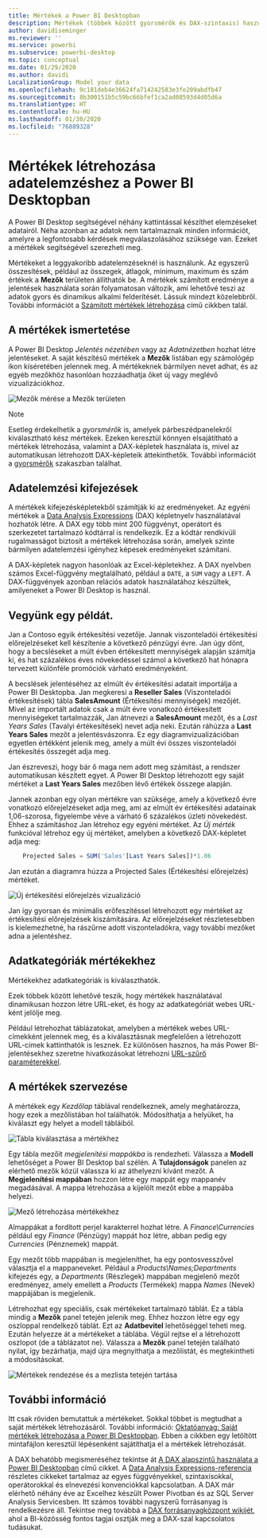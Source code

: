 ```yaml
---
title: Mértékek a Power BI Desktopban
description: Mértékek (többek között gyorsmérők és DAX-szintaxis) használata és létrehozása a Power BI Desktopban
author: davidiseminger
ms.reviewer: ''
ms.service: powerbi
ms.subservice: powerbi-desktop
ms.topic: conceptual
ms.date: 01/29/2020
ms.author: davidi
LocalizationGroup: Model your data
ms.openlocfilehash: 9c181deb4e36624fa714242583e3fe209abdfb47
ms.sourcegitcommit: 8b300151b5c59bc66bfef1ca2ad08593d4d05d6a
ms.translationtype: HT
ms.contentlocale: hu-HU
ms.lasthandoff: 01/30/2020
ms.locfileid: "76889328"
---
```

# <a name="create-measures-for-data-analysis-in-power-bi-desktop"></a>Mértékek létrehozása adatelemzéshez a Power BI Desktopban

A Power BI Desktop segítségével néhány kattintással készíthet elemzéseket adatairól. Néha azonban az adatok nem tartalmaznak minden információt, amelyre a legfontosabb kérdések megválaszolásához szüksége van. Ezeket a mértékek segítségével szerezheti meg.

Mértékeket a leggyakoribb adatelemzéseknél is használunk. Az egyszerű összesítések, például az összegek, átlagok, minimum, maximum és szám értékek a **Mezők** területen állíthatók be. A mértékek számított eredménye a jelentések használata során folyamatosan változik, ami lehetővé teszi az adatok gyors és dinamikus alkalmi felderítését. Lássuk mindezt közelebbről. További információt a [Számított mértékek létrehozása](/learn/modules/model-data-power-bi/4b-create-calculated-measures) című cikkben talál.

## <a name="understanding-measures"></a>A mértékek ismertetése

A Power BI Desktop *Jelentés nézetében* vagy az *Adatnézetben* hozhat létre jelentéseket. A saját készítésű mértékek a **Mezők** listában egy számológép ikon kíséretében jelennek meg. A mértékeknek bármilyen nevet adhat, és az egyéb mezőkhöz hasonlóan hozzáadhatja őket új vagy meglévő vizualizációkhoz.

![Mezők mérése a Mezők területen](media/desktop-measures/measuresinpbid_measinfieldlist.png)

> [!NOTE]
> Esetleg érdekelhetik a *gyorsmérők* is, amelyek párbeszédpanelekről kiválasztható kész mértékek. Ezeken keresztül könnyen elsajátítható a mértékek létrehozása, valamint a DAX-képletek használata is, mivel az automatikusan létrehozott DAX-képleteik áttekinthetők. További információt a [gyorsmérők](desktop-quick-measures.md) szakaszban találhat.
> 
> 

## <a name="data-analysis-expressions"></a>Adatelemzési kifejezések

A mértékek kifejezésképletekből számítják ki az eredményeket. Az egyéni mértékek a [Data Analysis Expressions](/dax/) (DAX) képletnyelv használatával hozhatók létre. A DAX egy több mint 200 függvényt, operátort és szerkezetet tartalmazó kódtárral is rendelkezik. Ez a kódtár rendkívüli rugalmasságot biztosít a mértékek létrehozása során, amelyek szinte bármilyen adatelemzési igényhez képesek eredményeket számítani.

A DAX-képletek nagyon hasonlóak az Excel-képletekhez. A DAX nyelvben számos Excel-függvény megtalálható, például a `DATE`, a `SUM` vagy a `LEFT`. A DAX-függvények azonban relációs adatok használatához készültek, amilyeneket a Power BI Desktop is használ.

## <a name="lets-look-at-an-example"></a>Vegyünk egy példát.

Jan a Contoso egyik értékesítési vezetője. Jannak viszonteladói értékesítési előrejelzéseket kell készítenie a következő pénzügyi évre. Jan úgy dönt, hogy a becsléseket a múlt évben értékesített mennyiségek alapján számítja ki, és hat százalékos éves növekedéssel számol a következő hat hónapra tervezett különféle promóciók várható eredményeként.

A becslések jelentéséhez az elmúlt év értékesítési adatait importálja a Power BI Desktopba. Jan megkeresi a **Reseller Sales** (Viszonteladói értékesítések) tábla **SalesAmount** (Értékesítési mennyiségek) mezőjét. Mivel az importált adatok csak a múlt évre vonatkozó értékesített mennyiségeket tartalmazzák, Jan átnevezi a **SalesAmount** mezőt, és a *Last Years Sales* (Tavalyi értékesítések) nevet adja neki. Ezután ráhúzza a **Last Years Sales** mezőt a jelentésvászonra. Ez egy diagramvizualizációban egyetlen értékként jelenik meg, amely a múlt évi összes viszonteladói értékesítés összegét adja meg.

Jan észreveszi, hogy bár ő maga nem adott meg számítást, a rendszer automatikusan készített egyet. A Power BI Desktop létrehozott egy saját mértéket a **Last Years Sales** mezőben lévő értékek összege alapján.

Jannek azonban egy olyan mértékre van szüksége, amely a következő évre vonatkozó előrejelzéseket adja meg, ami az elmúlt év értékesítési adatainak 1,06-szorosa, figyelembe véve a várható 6 százalékos üzleti növekedést. Ehhez a számításhoz Jan létrehoz egy egyéni mértéket. Az *Új mérték* funkcióval létrehoz egy új mértéket, amelyben a következő DAX-képletet adja meg:

```sql
    Projected Sales = SUM('Sales'[Last Years Sales])*1.06
```

Jan ezután a diagramra húzza a Projected Sales (Értékesítési előrejelzés) mértéket.

![Új értékesítési előrejelzés vizualizáció](media/desktop-measures/measuresinpbid_lastyearsales.png)

Jan így gyorsan és minimális erőfeszítéssel létrehozott egy mértéket az értékesítési előrejelzések kiszámítására. Az előrejelzéseket részletesebben is kielemezhetné, ha rászűrne adott viszonteladókra, vagy további mezőket adna a jelentéshez.

## <a name="data-categories-for-measures"></a>Adatkategóriák mértékekhez

Mértékekhez adatkategóriák is kiválaszthatók.

Ezek többek között lehetővé teszik, hogy mértékek használatával dinamikusan hozzon létre URL-eket, és hogy az adatkategóriát webes URL-ként jelölje meg.

Például létrehozhat táblázatokat, amelyben a mértékek webes URL-címekként jelennek meg, és a kiválasztásnak megfelelően a létrehozott URL-címek kattinthatók is lesznek. Ez különösen hasznos, ha más Power BI-jelentésekhez szeretne hivatkozásokat létrehozni [URL-szűrő paraméterekkel](service-url-filters.md).

## <a name="organizing-your-measures"></a>A mértékek szervezése

A mértékek egy *Kezdőlap* táblával rendelkeznek, amely meghatározza, hogy ezek a mezőlistában hol találhatók. Módosíthatja a helyüket, ha kiválaszt egy helyet a modell tábláiból.

![Tábla kiválasztása a mértékhez](media/desktop-measures/measures-03.png)

Egy tábla mezőit *megjelenítési mappákba* is rendezheti. Válassza a **Modell** lehetőséget a Power BI Desktop bal szélén. A **Tulajdonságok** panelen az elérhető mezők közül válassza ki az áthelyezni kívánt mezőt. A **Megjelenítési mappában** hozzon létre egy mappát egy mappanév megadásával. A mappa létrehozása a kijelölt mezőt ebbe a mappába helyezi.

![Mező létrehozása mértékekhez](media/desktop-measures/measures-04.gif)

Almappákat a fordított perjel karakterrel hozhat létre. A *Finance\Currencies* például egy *Finance* (Pénzügy) mappát hoz létre, abban pedig egy *Currencies* (Pénznemek) mappát.

Egy mezőt több mappában is megjeleníthet, ha egy pontosvesszővel választja el a mappaneveket. Például a *Products\Names;Departments* kifejezés egy, a *Departments* (Részlegek) mappában megjelenő mezőt eredményez, amely emellett a *Products* (Termékek) mappa *Names* (Nevek) mappájában is megjelenik.

Létrehozhat egy speciális, csak mértékeket tartalmazó táblát. Ez a tábla mindig a **Mezők** panel tetején jelenik meg. Ehhez hozzon létre egy egy oszloppal rendelkező táblát. Ezt az **Adatbevitel** lehetőséggel teheti meg. Ezután helyezze át a mértékeket a táblába. Végül rejtse el a létrehozott oszlopot (de a táblázatot ne). Válassza a **Mezők** panel tetején található nyilat, így bezárhatja, majd újra megnyithatja a mezőlistát, és megtekintheti a módosításokat.

![Mértékek rendezése és a mezlista tetején tartása](media/desktop-measures/measures-05.png)

## <a name="learn-more"></a>További információ

Itt csak röviden bemutattuk a mértékeket. Sokkal többet is megtudhat a saját mértékek létrehozásáról. További információ: [Oktatóanyag: Saját mértékek létrehozása a Power BI Desktopban](desktop-tutorial-create-measures.md). Ebben a cikkben egy letöltött mintafájlon keresztül lépésenként sajátíthatja el a mértékek létrehozását.  

A DAX behatóbb megismeréséhez tekintse át [A DAX alapszintű használata a Power BI Desktopban](desktop-quickstart-learn-dax-basics.md) című cikket. A [Data Analysis Expressions-referencia](/dax/) részletes cikkeket tartalmaz az egyes függvényekkel, szintaxisokkal, operátorokkal és elnevezési konvenciókkal kapcsolatban. A DAX már elérhető néhány éve az Excelhez készült Power Pivotban és az SQL Server Analysis Servicesben. Itt számos további nagyszerű forrásanyag is rendelkezésre áll. Tekintse meg továbbá a [DAX forrásanyagközpont wikijét](https://social.technet.microsoft.com/wiki/contents/articles/1088.dax-resource-center.aspx), ahol a BI-közösség fontos tagjai osztják meg a DAX-szal kapcsolatos tudásukat.
